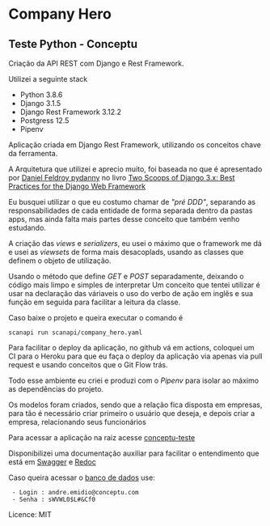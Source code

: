 # Company Hero

## Teste Python - Conceptu

Criação da API REST com Django e Rest Framework.

Utilizei a seguinte stack

* Python 3.8.6
* Django 3.1.5
* Django Rest Framework 3.12.2
* Postgress 12.5
* Pipenv

Aplicação criada em Django Rest Framework, utilizando os conceitos chave da ferramenta.

A Arquitetura que utilizei e aprecio muito, foi baseada no que é apresentado
por [Daniel Feldroy pydanny](https://github.com/pydanny) no
livro [Two Scoops of Django 3.x: Best Practices for the Django Web Framework](https://www.feldroy.com/products/two-scoops-of-django-3-x)

Eu busquei utilizar o que eu costumo chamar de *"pré DDD"*, separando as responsabilidades de cada entidade de forma
separada dentro da pastas apps, mas ainda falta mais partes desse conceito que também venho estudando.

A criação das *views* e *serializers*, eu usei o máximo que o framework me dá e usei as *viewsets* de forma mais
desacoplads, usando as classes que definem o objeto de utilização.

Usando o método que define *GET* e *POST* separadamente, deixando o código mais limpo e simples de interpretar Um
conceito que tentei utilizar é usar na declaração das váriaveis o uso do verbo de ação em inglês e sua função em seguida
para facilitar a leitura da classe.

Caso baixe o projeto e queira executar o comando é

```
scanapi run scanapi/company_hero.yaml
```

Para facilitar o deploy da aplicação, no github vá em actions, coloquei um CI para o Heroku para que eu faça o deploy da
aplicação via apenas via pull request e usando conceitos que o Git Flow trás.

Todo esse ambiente eu criei e produzi com o *Pipenv* para isolar ao máximo as dependências do projeto.

Os modelos foram criados, sendo que a relação fica disposta em empresas, para tão é necessário criar primeiro o usuário
que deseja, e depois criar a empresa, relacionando seus funcionários

Para acessar a aplicação na raiz acesse [conceptu-teste](https://conceptu-teste.herokuapp.com/)

Disponibilizei uma documentação auxiliar para facilitar o entendimento que está
em [Swagger](https://conceptu-teste.herokuapp.com/swagger/)
e [Redoc](https://conceptu-teste.herokuapp.com/redoc/)

Caso queira acessar o [banco de dados](https://conceptu-teste.herokuapp.com/lotus/)  use:

```
 - Login : andre.emidio@conceptu.com
 - Senha : sWVWL0$L#&Cf0
```

Licence: MIT